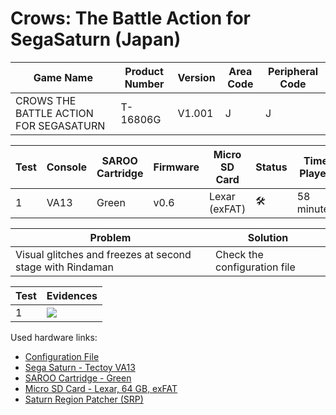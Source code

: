 # Crows: The Battle Action for SegaSaturn (Japan)

| Game Name                              | Product Number | Version | Area Code | Peripheral Code |
| -------------------------------------- | -------------- | ------- | --------- | --------------- |
| CROWS THE BATTLE ACTION FOR SEGASATURN | T-16806G       | V1.001  | J         | J               |

| Test | Console | SAROO Cartridge | Firmware | Micro SD Card | Status              | Time Played |
| ---- | ------- | --------------- | -------- | ------------- | ------------------- | ----------- |
| 1    | VA13    | Green           | v0.6     | Lexar (exFAT) | :hammer_and_wrench: | 58 minutes  |

| Problem                                                   | Solution                     |
| --------------------------------------------------------- | ---------------------------- |
| Visual glitches and freezes at second stage with Rindaman | Check the configuration file |

| Test | Evidences                                                                                        |
| ---- | ------------------------------------------------------------------------------------------------ |
| 1    | [![](https://img.youtube.com/vi/bKRZocULtmM/0.jpg)](https://www.youtube.com/watch?v=bKRZocULtmM) |

Used hardware links:

- [Configuration File](https://github.com/williamdsw/saroo-configuration-list/blob/master/Regions/Retails/Japan/T-16806G/README.md)
- [Sega Saturn - Tectoy VA13](../../../../Info/Consoles/VA13/README.md)
- [SAROO Cartridge - Green](../../../../Info/Cartridges/RetroGameParadiseStore/1.32F/README.md)
- [Micro SD Card - Lexar, 64 GB, exFAT](../../../../Info/SdCards/Lexar/64GB/exfat/README.md)
- [Saturn Region Patcher (SRP)](https://segaxtreme.net/resources/saturn-region-patcher.81/download)
